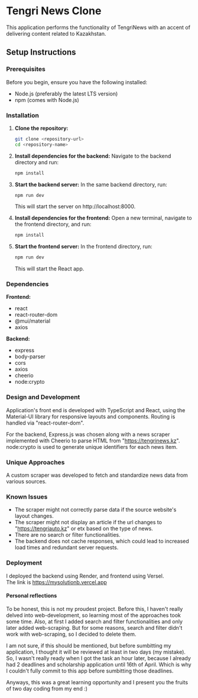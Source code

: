 # Tengri News Clone

This application performs the functionality of TengriNews with an accent of delivering content related to Kazakhstan.
## Setup Instructions

### Prerequisites

Before you begin, ensure you have the following installed:
- Node.js (preferably the latest LTS version)
- npm (comes with Node.js)

### Installation

1. **Clone the repository:**

   ```bash
   git clone <repository-url>
   cd <repository-name>
2. **Install dependencies for the backend:**
   Navigate to the backend directory and run:
   ```bash
   npm install
3. **Start the backend server:**
   In the same backend directory, run:
   ```bash
   npm run dev
   ```
   This will start the server on http://localhost:8000.
4. **Install dependencies for the frontend:**
   Open a new terminal, navigate to the frontend directory, and run:
   ```bash
   npm install
5. **Start the frontend server:**
   In the frontend directory, run:
   ```bash
   npm run dev
   ```
   This will start the React app.
   
### Dependencies
**Frontend:**
- react
- react-router-dom
- @mui/material
- axios

**Backend:**
- express
- body-parser
- cors
- axios
- cheerio
- node:crypto

### Design and Development

Application's front end is developed with TypeScript and React, using the Material-UI library for responsive layouts and components. Routing is handled via "react-router-dom". 
   
For the backend, Express.js was chosen along with a news scraper implemented with Cheerio to parse HTML from "https://tengrinews.kz". node:crypto is used to generate unique identifiers for each news item.

### Unique Approaches

A custom scraper was developed to fetch and standardize news data from various sources.

### Known Issues

- The scraper might not correctly parse data if the source website's layout changes.
- The scraper might not display an article if the url changes to "https://tengriauto.kz" or etx based on the type of news.
- There are no search or filter functionalities.
- The backend does not cache responses, which could lead to increased load times and redundant server requests.

### Deployment
I deployed the backend using Render, and frontend using Versel.     
The link is https://mysolutionb.vercel.app

#### Personal reflections
To be honest, this is not my proudest project. Before this, I haven't really delved into web-development, so learning most of the approaches took some time. Also, at first I added search and filter functionalities and only later added web-scraping. But for some reasons, search and filter didn't work with web-scraping, so I decided to delete them.    

I am not sure, if this should be mentioned, but before sumbitting my application, I thought it will be reviewed at least in two days (my mistake). So, I wasn't really ready when I got the task an hour later, because I already had 2 deadlines and scholarship application until 16th of April. Which is why I couldn't fully commit to this app before sumbitting those deadlines.    

Anyways, this was a great learning opportunity and I present you the fruits of two day coding from my end :) 
